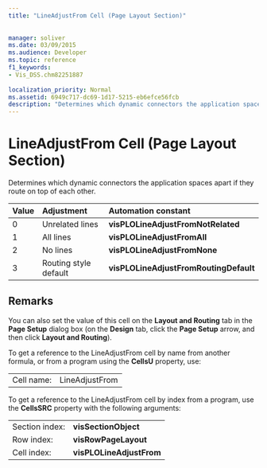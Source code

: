 ```yaml
---
title: "LineAdjustFrom Cell (Page Layout Section)"
 
 
manager: soliver
ms.date: 03/09/2015
ms.audience: Developer
ms.topic: reference
f1_keywords:
- Vis_DSS.chm82251887
 
localization_priority: Normal
ms.assetid: 6949c717-dc69-1d17-5215-eb6efce56fcb
description: "Determines which dynamic connectors the application spaces apart if they route on top of each other."
---
```


# LineAdjustFrom Cell (Page Layout Section)

Determines which dynamic connectors the application spaces apart if they route on top of each other.
  
|**Value**|**Adjustment**|**Automation constant**|
|:-----|:-----|:-----|
|0  <br/> |Unrelated lines  <br/> |**visPLOLineAdjustFromNotRelated** <br/> |
|1  <br/> |All lines  <br/> |**visPLOLineAdjustFromAll** <br/> |
|2  <br/> |No lines  <br/> |**visPLOLineAdjustFromNone** <br/> |
|3  <br/> |Routing style default  <br/> |**visPLOLineAdjustFromRoutingDefault** <br/> |
   
## Remarks

You can also set the value of this cell on the **Layout and Routing** tab in the **Page Setup** dialog box (on the **Design** tab, click the **Page Setup** arrow, and then click **Layout and Routing**).
  
To get a reference to the LineAdjustFrom cell by name from another formula, or from a program using the **CellsU** property, use: 
  
|||
|:-----|:-----|
|Cell name:  <br/> |LineAdjustFrom  <br/> |
   
To get a reference to the LineAdjustFrom cell by index from a program, use the **CellsSRC** property with the following arguments: 
  
|||
|:-----|:-----|
|Section index:  <br/> |**visSectionObject** <br/> |
|Row index:  <br/> |**visRowPageLayout** <br/> |
|Cell index:  <br/> |**visPLOLineAdjustFrom** <br/> |
   

